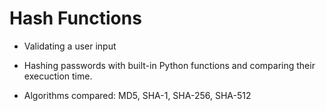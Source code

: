 # Hash Functions

- Validating a user input

- Hashing passwords with built-in Python functions and comparing their execuction time. 

- Algorithms compared: MD5, SHA-1, SHA-256, SHA-512
